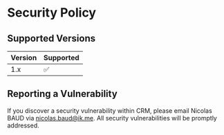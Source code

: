 # Security Policy

## Supported Versions

| Version | Supported |
| ------- | ------------------ |
| 1.x | :white_check_mark: |

## Reporting a Vulnerability

If you discover a security vulnerability within CRM, please email Nicolas BAUD via [nicolas.baud@ik.me](mailto:nicolas.baud@ik.me). All security vulnerabilities will be promptly addressed.
